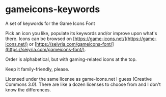 # gameicons-keywords
A set of keywords for the Game Icons Font

Pick an icon you like, populate its keywords and/or improve upon what's there. Icons can be browsed on [https://game-icons.net/](https://game-icons.net/) or [https://seiyria.com/gameicons-font/](https://seiyria.com/gameicons-font/).

Order is alphabetical, but with gaming-related icons at the top.

Keep it family-friendly, please.

Licensed under the same license as game-icons.net I guess (Creative Commons 3.0). There are like a dozen licenses to choose from and I don't know the differences.
